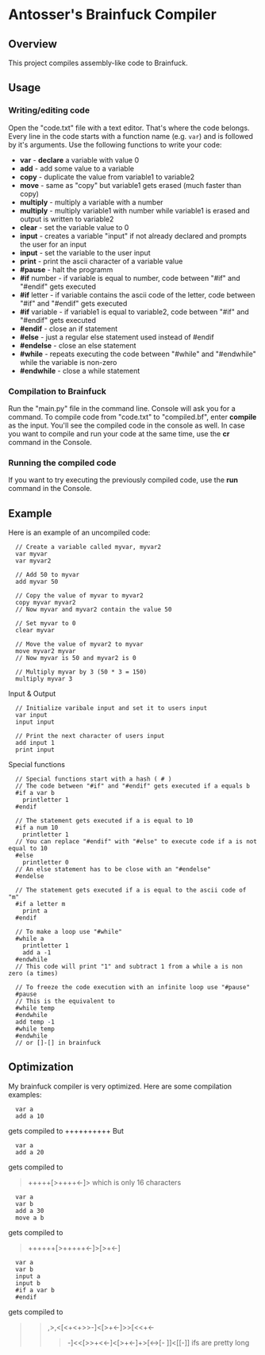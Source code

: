 # Antosser's Brainfuck Compiler
## Overview
This project compiles assembly-like code to Brainfuck.

## Usage
### Writing/editing code
Open the "code.txt" file with a text editor. That's where the code belongs.  
Every line in the code starts with a function name (e.g. `var`) and is followed by it's arguments.
Use the following functions to write your code: 
- **var** <variable name> - **declare** a variable with value 0
- **add** <declared variable> <number> - add some value to a variable
- **copy** <variable1> <variable2> - duplicate the value from variable1 to variable2
- **move** <variable1> <variable2> - same as "copy" but variable1 gets erased (much faster than copy)
- **multiply** <variable> <number> - multiply a variable with a number
- **multiply** <variable1> <variable2> <number> - multiply variable1 with number while variable1 is erased and output is written to variable2
- **clear** <variable> - set the variable value to 0
- **input** - creates a variable "input" if not already declared and prompts the user for an input
- **input** <variable> - set the variable to the user input
- **print** <variable> - print the ascii character of a variable value
- **#pause** - halt the programm
- **#if** <variable> number <number> - if variable is equal to number, code between "#if" and "#endif" gets executed
- **#if** <variable> letter <letter> - if variable contains the ascii code of the letter, code between "#if" and "#endif" gets executed
- **#if** <variable1> variable <variable2> - if variable1 is equal to variable2, code between "#if" and "#endif" gets executed
- **#endif** - close an if statement
- **#else** - just a regular else statement used instead of #endif
- **#endelse** - close an else statement
- **#while** <variable> - repeats executing the code between "#while" and "#endwhile" while the variable is non-zero
- **#endwhile** - close a while statement

### Compilation to Brainfuck
Run the "main.py" file in the command line. Console will ask you for a command.
To compile code from "code.txt" to "compiled.bf", enter **compile** as the input.
You'll see the compiled code in the console as well.
In case you want to compile and run your code at the same time, use  the **cr** command in the Console.

### Running the compiled code
If you want to try executing the previously compiled code, use the **run** command in the Console.

## Example
Here is an example of an uncompiled code:
```
  // Create a variable called myvar, myvar2
  var myvar
  var myvar2
  
  // Add 50 to myvar
  add myvar 50
  
  // Copy the value of myvar to myvar2
  copy myvar myvar2
  // Now myvar and myvar2 contain the value 50
  
  // Set myvar to 0
  clear myvar
  
  // Move the value of myvar2 to myvar
  move myvar2 myvar
  // Now myvar is 50 and myvar2 is 0
  
  // Multiply myvar by 3 (50 * 3 = 150)
  multiply myvar 3
```
Input & Output
```
  // Initialize varibale input and set it to users input
  var input
  input input
  
  // Print the next character of users input
  add input 1
  print input
```
Special functions
```
  // Special functions start with a hash ( # )
  // The code between "#if" and "#endif" gets executed if a equals b
  #if a var b
    printletter 1
  #endif
  
  // The statement gets executed if a is equal to 10
  #if a num 10
    printletter 1
  // You can replace "#endif" with "#else" to execute code if a is not equal to 10
  #else
    printletter 0
  // An else statement has to be close with an "#endelse"
  #endelse
  
  // The statement gets executed if a is equal to the ascii code of "m"
  #if a letter m
    print a
  #endif
  
  // To make a loop use "#while"
  #while a
    printletter 1
    add a -1
  #endwhile
  // This code will print "1" and subtract 1 from a while a is non zero (a times)
  
  // To freeze the code execution with an infinite loop use "#pause"
  #pause
  // This is the equivalent to
  #while temp
  #endwhile
  add temp -1
  #while temp
  #endwhile
  // or []-[] in brainfuck
```
  
## Optimization
My brainfuck compiler is very optimized. Here are some compilation examples:
```
  var a
  add a 10
```
gets compiled to
++++++++++
But
```
  var a
  add a 20
```
gets compiled to
>+++++[>++++<-]>
which is only 16 characters
  
```
  var a
  var b
  add a 30
  move a b
```
gets compiled to
>++++++[>+++++<-]>[>+<-]

```
  var a
  var b
  input a
  input b
  #if a var b
  #endif
```
gets compiled to
>>,>,<[<+<+>>-]<[>+<-]>>[<<+<-
>>>-]<<[>>+<<-]<[>+<-]+>[<->[-
]]<[[-]]
ifs are pretty long